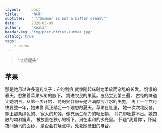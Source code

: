 ```yaml
---
layout:     post
title:      "苹果"
subtitle:   " \"Summer is but a bitter dream\""
date:       2020-05-09
author:     "Koala"
header-img: "img/post-bitter-summer.jpg"
catalog: true
tags:
    - poems
---
```


> “过期罐头”

<p id = "build"></p>

## 苹果
那是她用过许多遍的叉子：它的划痕
就像刚起床时她柔软而杂乱的长发。
饥饿的春天，想象着苹果从树的腋下，
跳进农民的果篮。被品尝到第三遍，
古怪的味道让她明白，从第一次开始，
她的笑容原来是注满酸苦汁水的生脆。
离上一个六月快要整一年，她未曾
真正踏足一个理想的夏天。苹果在肚里，
她一次次地反刍。穿上那条绿色的、
宽大的短袖，像充满生命力的呕吐物，
荷花却吐露不出。她四散的吻和笛声，
被放置在狭小的桥下，溺在柔和的水光里。
怀疑“我爱你”，怀疑夜间通讯的面纱，
是否会在噪点中，处死她破旧的电台。